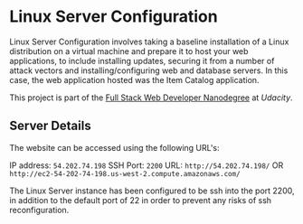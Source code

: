 # Linux Server Configuration
Linux Server Configuration involves taking a baseline installation of a Linux distribution on a virtual machine and prepare it to host your web applications, to include installing updates, securing it from a number of attack vectors and installing/configuring web and database servers.
In this case, the web application hosted was the Item Catalog application.

This project is part of the [Full Stack Web Developer Nanodegree](https://www.udacity.com/course/full-stack-web-developer-nanodegree--nd004) at _Udacity_.

## Server Details
The website can be accessed using the following URL's:

IP address: `54.202.74.198`
SSH Port: `2200`
URL: `http://54.202.74.198/` OR `http://ec2-54-202-74-198.us-west-2.compute.amazonaws.com/`

The Linux Server instance has been configured to be ssh into the port 2200, in addition to the default port of 22 in order to prevent any risks of ssh reconfiguration.
